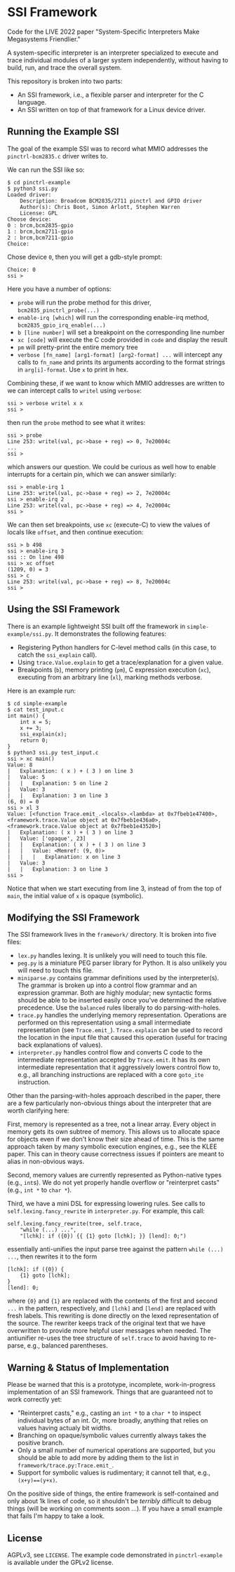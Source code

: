 # SSI Framework
Code for the LIVE 2022 paper "System-Specific Interpreters Make Megasystems
Friendlier."

A system-specific interpreter is an interpreter specialized to execute and
trace individual modules of a larger system independently, without having to
build, run, and trace the overall system.

This repository is broken into two parts:
- An SSI framework, i.e., a flexible parser and interpreter for the C language.
- An SSI written on top of that framework for a Linux device driver.

## Running the Example SSI
The goal of the example SSI was to record what MMIO addresses the
`pinctrl-bcm2835.c` driver writes to.

We can run the SSI like so:
```
$ cd pinctrl-example
$ python3 ssi.py
Loaded driver:
    Description: Broadcom BCM2835/2711 pinctrl and GPIO driver
    Author(s): Chris Boot, Simon Arlott, Stephen Warren
    License: GPL
Choose device:
0 : brcm,bcm2835-gpio
1 : brcm,bcm2711-gpio
2 : brcm,bcm7211-gpio
Choice: 
```
Chose device `0`, then you will get a gdb-style prompt:
```
Choice: 0
ssi >
```
Here you have a number of options:
- `probe` will run the probe method for this driver, `bcm2835_pinctrl_probe(...)`
- `enable-irq [which]` will run the corresponding enable-irq method,
  `bcm2835_gpio_irq_enable(...)`
- `b [line number]` will set a breakpoint on the corresponding line number
- `xc [code]` will execute the C code provided in `code` and display the result
- `pm` will pretty-print the entire memory tree
- `verbose [fn_name] [arg1-format] [arg2-format] ...` will intercept any calls
  to `fn_name` and prints its arguments according to the format strings in
  `arg[i]-format`. Use `x` to print in hex.

Combining these, if we want to know which MMIO addresses are written to we can
intercept calls to `writel` using `verbose`:
```
ssi > verbose writel x x
ssi >
```
then run the `probe` method to see what it writes:
```
ssi > probe
Line 253: writel(val, pc->base + reg) => 0, 7e20004c
...
ssi >
```
which answers our question. We could be curious as well how to enable
interrupts for a certain pin, which we can answer similarly:
```
ssi > enable-irq 1
Line 253: writel(val, pc->base + reg) => 2, 7e20004c
ssi > enable-irq 2
Line 253: writel(val, pc->base + reg) => 4, 7e20004c
ssi >
```

We can then set breakpoints, use `xc` (execute-C) to view the values of locals
like `offset`, and then `c`ontinue execution:
```
ssi > b 498
ssi > enable-irq 3
ssi :: On line 498
ssi > xc offset
(1209, 0) = 3
ssi > c
Line 253: writel(val, pc->base + reg) => 8, 7e20004c
ssi >
```

## Using the SSI Framework
There is an example lightweight SSI built off the framework in
`simple-example/ssi.py`. It demonstrates the following features:
- Registering Python handlers for C-level method calls (in this case, to catch
  the `ssi_explain` call).
- Using `trace.Value.explain` to get a trace/explanation for a given value.
- Breakpoints (`b`), memory printing (`pm`), C expression execution (`xc`),
  executing from an arbitrary line (`xl`), marking methods verbose.

Here is an example run:
```
$ cd simple-example
$ cat test_input.c
int main() {
    int x = 5;
    x += 3;
    ssi_explain(x);
    return 0;
}
$ python3 ssi.py test_input.c
ssi > xc main()
Value: 8
|   Explanation: ( x ) + ( 3 ) on line 3
|   Value: 5
|   |   Explanation: 5 on line 2
|   Value: 3
|   |   Explanation: 3 on line 3
(6, 0) = 0
ssi > xl 3
Value: [<function Trace.emit_.<locals>.<lambda> at 0x7fbeb1e47400>, <framework.trace.Value object at 0x7fbeb1e436a0>, <framework.trace.Value object at 0x7fbeb1e43520>]
|   Explanation: ( x ) + ( 3 ) on line 3
|   Value: ['opaque', 23]
|   |   Explanation: ( x ) + ( 3 ) on line 3
|   |   Value: <Memref: (9, 0)>
|   |   |   Explanation: x on line 3
|   Value: 3
|   |   Explanation: 3 on line 3
ssi >
```
Notice that when we start executing from line 3, instead of from the top of
`main`, the initial value of `x` is opaque (symbolic).

## Modifying the SSI Framework
The SSI framework lives in the `framework/` directory. It is broken into five
files:

- `lex.py` handles lexing. It is unlikely you will need to touch this file.
- `peg.py` is a miniature PEG parser library for Python. It is also unlikely
  you will need to touch this file.
- `miniparse.py` contains grammar definitions used by the interpreter(s). The
  grammar is broken up into a control flow grammar and an expression grammar.
  Both are highly modular; new syntactic forms should be able to be inserted
  easily once you've determined the relative precedence. Use the `balanced`
  rules liberally to do parsing-with-holes.
- `trace.py` handles the underlying memory representation. Operations are
  performed on this representation using a small intermediate representation
  (see `Trace.emit_`). `Trace.explain` can be used to record the location in
  the input file that caused this operation (useful for tracing back
  explanations of values).
- `interpreter.py` handles control flow and converts C code to the intermediate
  representation accepted by `Trace.emit`. It has its own intermediate
  representation that it aggressively lowers control flow to, e.g., all
  branching instructions are replaced with a core `goto_ite` instruction.

Other than the parsing-with-holes approach described in the paper, there are a
few particularly non-obvious things about the interpreter that are worth
clarifying here:

First, memory is represented as a tree, not a linear array. Every object in
memory gets its own subtree of memory. This allows us to allocate space for
objects even if we don't know their size ahead of time. This is the same
approach taken by many symbolic execution engines, e.g., see the KLEE paper.
This can in theory cause correctness issues if pointers are meant to alias in
non-obvious ways.

Second, memory values are currently represented as Python-native types (e.g.,
`int`s). We do not yet properly handle overflow or "reinterpret casts" (e.g.,
`int *` to `char *`).

Third, we have a mini DSL for expressing lowering rules. See calls to
`self.lexing.fancy_rewrite` in `interpreter.py`. For example, this call:
```
self.lexing.fancy_rewrite(tree, self.trace,
    "while (...) ...",
    "[lchk]: if ({0}) {{ {1} goto [lchk]; }} [lend]: 0;")
```
essentially anti-unifies the input parse tree against the pattern
`while (...) ...`, then rewrites it to the form
```
[lchk]: if ({0}) {
    {1} goto [lchk];
}
[lend]: 0;
```
where `{0}` and `{1}` are replaced with the contents of the first and second
`...` in the pattern, respectively, and `[lchk]` and `[lend]` are replaced with
fresh labels. This rewriting is done directly on the lexed representation of
the source. The rewriter keeps track of the original text that we have
overwritten to provide more helpful user messages when needed. The antiunifier
re-uses the tree structure of `self.trace` to avoid having to re-parse, e.g.,
balanced parentheses.

## Warning & Status of Implementation
Please be warned that this is a prototype, incomplete, work-in-progress
implementation of an SSI framework. Things that are guaranteed not to work
correctly yet:
- "Reinterpret casts," e.g., casting an `int *` to a `char *` to inspect
  individual bytes of an int. Or, more broadly, anything that relies on values
  having actualy bit widths.
- Branching on opaque/symbolic values currently always takes the positive
  branch.
- Only a small number of numerical operations are supported, but you should be
  able to add more by adding them to the list in
  `framework/trace.py:Trace.emit_`.
- Support for symbolic values is rudimentary; it cannot tell that, e.g.,
  `(x+y)==(y+x)`.

On the positive side of things, the entire framework is self-contained and only
about 1k lines of code, so it shouldn't be _terribly_ difficult to debug things
(will be working on comments soon ...). If you have a small example that fails
I'm happy to take a look.

## License
AGPLv3, see `LICENSE`. The example code demonstrated in `pinctrl-example` is
available under the GPLv2 license.
